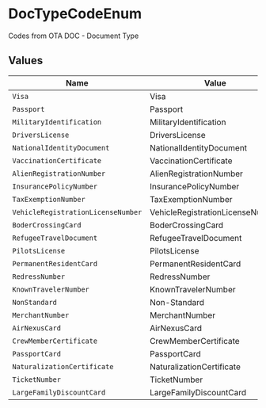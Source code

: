# DocTypeCodeEnum

Codes from OTA DOC - Document Type


## Values

| Name                               | Value                              |
| ---------------------------------- | ---------------------------------- |
| `Visa`                             | Visa                               |
| `Passport`                         | Passport                           |
| `MilitaryIdentification`           | MilitaryIdentification             |
| `DriversLicense`                   | DriversLicense                     |
| `NationalIdentityDocument`         | NationalIdentityDocument           |
| `VaccinationCertificate`           | VaccinationCertificate             |
| `AlienRegistrationNumber`          | AlienRegistrationNumber            |
| `InsurancePolicyNumber`            | InsurancePolicyNumber              |
| `TaxExemptionNumber`               | TaxExemptionNumber                 |
| `VehicleRegistrationLicenseNumber` | VehicleRegistrationLicenseNumber   |
| `BoderCrossingCard`                | BoderCrossingCard                  |
| `RefugeeTravelDocument`            | RefugeeTravelDocument              |
| `PilotsLicense`                    | PilotsLicense                      |
| `PermanentResidentCard`            | PermanentResidentCard              |
| `RedressNumber`                    | RedressNumber                      |
| `KnownTravelerNumber`              | KnownTravelerNumber                |
| `NonStandard`                      | Non-Standard                       |
| `MerchantNumber`                   | MerchantNumber                     |
| `AirNexusCard`                     | AirNexusCard                       |
| `CrewMemberCertificate`            | CrewMemberCertificate              |
| `PassportCard`                     | PassportCard                       |
| `NaturalizationCertificate`        | NaturalizationCertificate          |
| `TicketNumber`                     | TicketNumber                       |
| `LargeFamilyDiscountCard`          | LargeFamilyDiscountCard            |